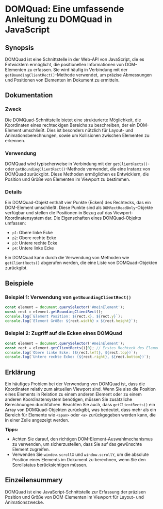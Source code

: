 <!--
Meta Description: # DOMQuad: Eine umfassende Anleitung zu DOMQuad in JavaScript ## Synopsis DOMQuad ist eine Schnittstelle in der Web-API von JavaScript, die es Entwick...
Meta Keywords: die, domquad, von, element, rect
-->

# DOMQuad: Eine umfassende Anleitung zu DOMQuad in JavaScript

## Synopsis
DOMQuad ist eine Schnittstelle in der Web-API von JavaScript, die es Entwicklern ermöglicht, die positionellen Informationen von DOM-Elementen zu erfassen. Sie wird häufig in Verbindung mit der `getBoundingClientRect()`-Methode verwendet, um präzise Abmessungen und Positionen von Elementen im Dokument zu ermitteln.

## Dokumentation
### Zweck
Die DOMQuad-Schnittstelle bietet eine strukturierte Möglichkeit, die Koordinaten eines rechteckigen Bereichs zu beschreiben, der ein DOM-Element umschließt. Dies ist besonders nützlich für Layout- und Animationsberechnungen, sowie um Kollisionen zwischen Elementen zu erkennen.

### Verwendung
DOMQuad wird typischerweise in Verbindung mit der `getClientRects()`- oder `getBoundingClientRect()`-Methode verwendet, die eine Instanz von DOMQuad zurückgibt. Diese Methoden ermöglichen es Entwicklern, die Position und Größe von Elementen im Viewport zu bestimmen.

### Details
Ein DOMQuad-Objekt enthält vier Punkte (Ecken) des Rechtecks, das ein DOM-Element umschließt. Diese Punkte sind als `DOMRectReadOnly`-Objekte verfügbar und stellen die Positionen in Bezug auf das Viewport-Koordinatensystem dar. Die Eigenschaften eines DOMQuad-Objekts umfassen:

- `p1`: Obere linke Ecke
- `p2`: Obere rechte Ecke
- `p3`: Untere rechte Ecke
- `p4`: Untere linke Ecke

Ein DOMQuad kann durch die Verwendung von Methoden wie `getClientRects()` abgerufen werden, die eine Liste von DOMQuad-Objekten zurückgibt.

## Beispiele
### Beispiel 1: Verwendung von `getBoundingClientRect()`
```javascript
const element = document.querySelector('#meinElement');
const rect = element.getBoundingClientRect();
console.log(`Element Position: ${rect.x}, ${rect.y}`);
console.log(`Element Größe: ${rect.width} x ${rect.height}`);
```

### Beispiel 2: Zugriff auf die Ecken eines DOMQuad
```javascript
const element = document.querySelector('#meinElement');
const rect = element.getClientRects()[0]; // Erstes Rechteck des Elements
console.log(`Obere linke Ecke: (${rect.left}, ${rect.top})`);
console.log(`Untere rechte Ecke: (${rect.right}, ${rect.bottom})`);
```

## Erklärung
Ein häufiges Problem bei der Verwendung von DOMQuad ist, dass die Koordinaten relativ zum aktuellen Viewport sind. Wenn Sie also die Position eines Elements in Relation zu einem anderen Element oder zu einem anderen Koordinatensystem benötigen, müssen Sie zusätzliche Berechnungen durchführen. Beachten Sie auch, dass `getClientRects()` ein Array von DOMQuad-Objekten zurückgibt, was bedeutet, dass mehr als ein Bereich für Elemente wie `<span>` oder `<a>` zurückgegeben werden kann, die in einer Zeile angezeigt werden.

**Tipps:**
- Achten Sie darauf, den richtigen DOM-Element-Auswahlmechanismus zu verwenden, um sicherzustellen, dass Sie auf das gewünschte Element zugreifen.
- Verwenden Sie `window.scrollX` und `window.scrollY`, um die absolute Position eines Elements im Dokument zu berechnen, wenn Sie den Scrollstatus berücksichtigen müssen.

## Einzeilensummary
DOMQuad ist eine JavaScript-Schnittstelle zur Erfassung der präzisen Position und Größe von DOM-Elementen im Viewport für Layout- und Animationszwecke.